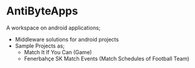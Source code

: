 # AntiByteApps

A workspace on android applications;

- Middleware solutions for android projects
- Sample Projects as;
  - Match It If You Can (Game)
  - Fenerbahçe SK Match Events (Match Schedules of Football Team)
   

  
